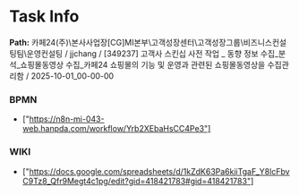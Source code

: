 # Task Info

**Path:** 카페24(주)\본사사업장\[CG]MI본부\고객성장센터\고객성장그룹\비즈니스컨설팅팀\운영컨설팅 / jjchang / [349237] 고객사 스킨십 사전 작업 _ 동향 정보 수집_분석_쇼핑몰동영상 수집_카페24 쇼핑몰의 기능 및 운영과 관련된 쇼핑몰동영상을 수집관리함 / 2025-10-01_00-00-00

### BPMN
- ["https://n8n-mi-043-web.hanpda.com/workflow/Yrb2XEbaHsCC4Pe3"]

### WIKI
- ["https://docs.google.com/spreadsheets/d/1kZdK63Pa6kjiTgaF_Y8lcFbvC9Tz8_Qfr9Megt4c1pg/edit?gid=418421783#gid=418421783"]

